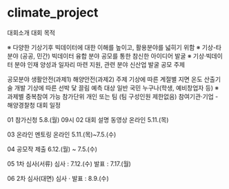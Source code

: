 # climate_project
대회소개
대회 목적
 
※ 다양한 기상기후 빅데이터에 대한 이해를 높이고, 활용분야를 넓히기 위함
※ 기상-타분야 (공공, 민간) 빅데이터 융합 분야 공모를 통한 참신한 아이디어 발굴
※ 기상·빅데이터 분야 인재 양성과 일자리 마련 지원, 관련 분야 신산업 발굴
공모 주제
 
공모분야	생활안전(과제1)	해양안전(과제2)
주제	기상에 따른 계절별 지면
온도 산출기술 개발
기상에 따른 선박 닻 끌림
예측
대상	일반 국민 누구나(학생, 예비창업자 등)
※ 과제별 중복참여 가능
참가단위	개인 또는 팀
(팀 구성인원 제한없음)
참여기관·기업	-	해양경찰청
대회 일정
 
01
참가신청
5.8.(월) 09시
02
대회 설명 동영상
온라인
5.11.(목)

03
온라인 멘토링
온라인
5.11.(목)~7.5.(수)

04
공모작 제출
6.12.(월) ~ 7.5.(수)

05
1차 심사(서류)
심사 : 7.12.(수)
발표 : 7.17.(월)

06
2차 심사(대면)
심사 · 발표 : 8.9.(수)
